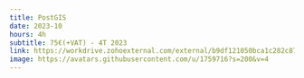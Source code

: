```yaml
---
title: PostGIS
date: 2023-10
hours: 4h
subtitle: 75€(+VAT) - 4T 2023
link: https://workdrive.zohoexternal.com/external/b9df121050bca1c282c87c9de983ec09b68255b7aab75b13d03cda09ec5f7623
image: https://avatars.githubusercontent.com/u/1759716?s=200&v=4
---
```


